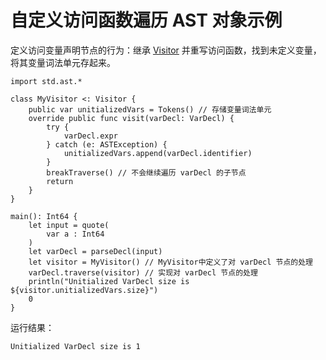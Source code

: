 # 自定义访问函数遍历 AST 对象示例

定义访问变量声明节点的行为：继承 [Visitor](../ast_package_api/ast_package_classes.md#class-visitor) 并重写访问函数，找到未定义变量，将其变量词法单元存起来。

<!-- verify -->

```cangjie
import std.ast.*

class MyVisitor <: Visitor {
    public var unitializedVars = Tokens() // 存储变量词法单元
    override public func visit(varDecl: VarDecl) {
        try {
            varDecl.expr
        } catch (e: ASTException) {
            unitializedVars.append(varDecl.identifier)
        }
        breakTraverse() // 不会继续遍历 varDecl 的子节点
        return
    }
}

main(): Int64 {
    let input = quote(
        var a : Int64
    )
    let varDecl = parseDecl(input)
    let visitor = MyVisitor() // MyVisitor中定义了对 varDecl 节点的处理
    varDecl.traverse(visitor) // 实现对 varDecl 节点的处理
    println("Unitialized VarDecl size is ${visitor.unitializedVars.size}")
    0
}
```

运行结果：

```text
Unitialized VarDecl size is 1
```

